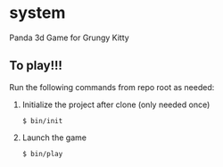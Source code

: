 # system

Panda 3d Game for Grungy Kitty

## To play!!!

Run the following commands from repo root as needed:

1. Initialize the project after clone (only needed once)
    ```
    $ bin/init
    ```

2. Launch the game
    ```
    $ bin/play
    ```
